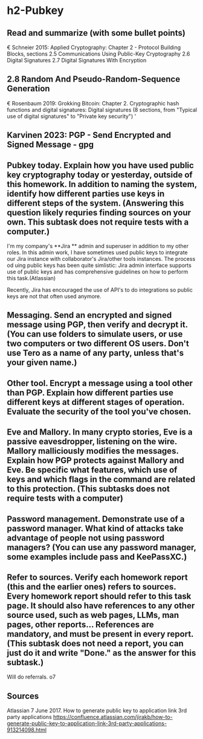 # h2-Pubkey

## Read and summarize (with some bullet points)
€ Schneier 2015: Applied Cryptography: Chapter 2 - Protocol Building Blocks, sections
2.5 Communications Using Public-Key Cryptography
2.6 Digital Signatures
2.7 Digital Signatures With Encryption

## 2.8 Random And Pseudo-Random-Sequence Generation
€ Rosenbaum 2019: Grokking Bitcoin:
Chapter 2. Cryptographic hash functions and digital signatures:
Digital signatures (8 sections, from "Typical use of digital signatures" to "Private key security")
'
## Karvinen 2023: PGP - Send Encrypted and Signed Message - gpg


## Pubkey today. Explain how you have used public key cryptography today or yesterday, outside of this homework. In addition to naming the system, identify how different parties use keys in different steps of the system. (Answering this question likely requries finding sources on your own. This subtask does not require tests with a computer.)

I'm my company's **Jira ** admin and superuser in addition to my other roles. In this admin work, I have sometimes used public keys to integrate our Jira instance with collaborator's Jira/other tools instances. The process od uing public keys has been quite simlistic: Jira admin interface supports use of public keys and has comprehensive guidelines on how to perform this task.(Atlassian)

Recently, Jira has encouraged the use of API's to do integrations so public keys are not that often used anymore.

## Messaging. Send an encrypted and signed message using PGP, then verify and decrypt it. (You can use folders to simulate users, or use two computers or two different OS users. Don't use Tero as a name of any party, unless that's your given name.)


## Other tool. Encrypt a message using a tool other than PGP. Explain how different parties use different keys at different stages of operation. Evaluate the security of the tool you've chosen.

## Eve and Mallory. In many crypto stories, Eve is a passive eavesdropper, listening on the wire. Mallory malliciously modifies the messages. Explain how PGP protects against Mallory and Eve. Be specific what features, which use of keys and which flags in the command are related to this protection. (This subtasks does not require tests with a computer)


## Password management. Demonstrate use of a password manager. What kind of attacks take advantage of people not using password managers? (You can use any password manager, some examples include pass and KeePassXC.)


## Refer to sources. Verify each homework report (this and the earlier ones) refers to sources. Every homework report should refer to this task page. It should also have references to any other source used, such as web pages, LLMs, man pages, other reports... References are mandatory, and must be present in every report. (This subtask does not need a report, you can just do it and write "Done." as the answer for this subtask.)

Will do referrals. o7

## Sources

Atlassian 7 June 2017. How to generate public key to application link 3rd party applications 
https://confluence.atlassian.com/jirakb/how-to-generate-public-key-to-application-link-3rd-party-applications-913214098.html 
